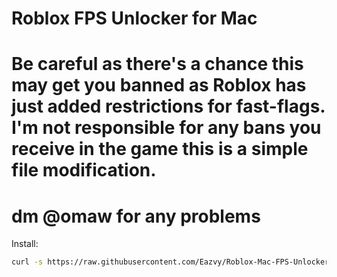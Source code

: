 # Roblox FPS Unlocker for Mac
# Be careful as there's a chance this may get you banned as Roblox has just added restrictions for fast-flags. I'm not responsible for any bans you receive in the game this is a simple file modification.
# dm @omaw for any problems

Install:

```bash
curl -s https://raw.githubusercontent.com/Eazvy/Roblox-Mac-FPS-Unlocker/refs/heads/main/fps_unlocker.sh | bash
